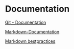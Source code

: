 # Documentation

[Git - Documentation](https://git-scm.com/doc)

[Markdown-Documentation](https://guides.github.com/features/mastering-markdown)

[Markdown bestpractices](https://www.markdownguide.org/basic-syntax/)
